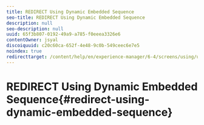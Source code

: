 ```yaml
---
title: REDIRECT Using Dynamic Embedded Sequence
seo-title: REDIRECT Using Dynamic Embedded Sequence
description: null
seo-description: null
uuid: 65f3b807-0192-49a9-a785-f0eeea3326e6
contentOwner: jsyal
discoiquuid: c20c60ca-652f-4e48-9c0b-549ceec6e7e5
noindex: true
redirecttarget: /content/help/en/experience-manager/6-4/screens/using/use-case-dynamic-embedded-sequence
---
```


# REDIRECT Using Dynamic Embedded Sequence{#redirect-using-dynamic-embedded-sequence}

